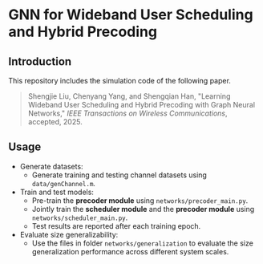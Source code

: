# GNN for Wideband  User Scheduling and Hybrid Precoding

## Introduction

This repository includes the simulation code of the following paper.

>  Shengjie Liu, Chenyang Yang, and Shengqian Han, "Learning Wideband User Scheduling and Hybrid Precoding with Graph Neural Networks," *IEEE Transactions on Wireless Communications*, accepted, 2025.

## Usage

- Generate datasets:
	- Generate training and testing channel datasets using `data/genChannel.m`.
- Train and test models:
	- Pre-train the **precoder module** using `networks/precoder_main.py`.
	- Jointly train the **scheduler module** and the **precoder module** using `networks/scheduler_main.py`.
	- Test results are reported after each training epoch.
- Evaluate size generalizability:
	- Use the files in folder `networks/generalization` to evaluate the size generalization performance across different system scales. 
